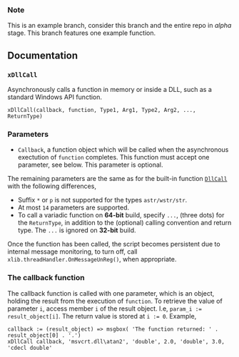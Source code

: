### Note

This is an example branch, consider this branch and the entire repo in _alpha_ stage. This branch features one example function.

## Documentation

### `xDllCall`

Asynchronously calls a function in memory or inside a DLL, such as a standard Windows API function.

```autohotkey
xDllCall(callback, function, Type1, Arg1, Type2, Arg2, ..., ReturnType)
```

### Parameters

* `Callback`, a function object which will be called when the asynchronous exectution of `function` completes. This function must accept one parameter, see below. This parameter is optional.

The remaining parameters are the same as for the built-in function [`DllCall`](https://lexikos.github.io/v2/docs/commands/DllCall.htm) with the following differences,

* Suffix `*` or `p` is not supported for the types `astr/wstr/str`.
* At most `14` parameters are supported. 
* To call a variadic function on __64-bit__  build, specify `...`, (three dots) for the `ReturnType`, in addition to the (optional) calling convention and return type. The `...` is ignored on __32-bit__ build.

Once the function has been called, the script becomes persistent due to internal message monitoring, to turn off, call `xlib.threadHandler.OnMessageUnReg()`, when appropriate.

### The callback function

The callback function is called with one parameter, which is an object, holding the result from the execution of `function`. To retrieve the value of parameter `i`, access member `i` of the result object. I.e, `param_i := result_object[i]`. The return value is stored at `i := 0`. Example,

```autohotkey
callback := (result_object) => msgbox( 'The function returned: ' . result_object[0] . '.')
xDllCall callback, 'msvcrt.dll\atan2', 'double', 2.0, 'double', 3.0, 'cdecl double'
```